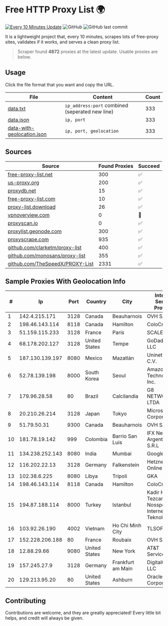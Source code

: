 
# Free HTTP Proxy List 🌍

[![Every 10 Minutes Update](https://github.com/mertguvencli/http-proxy-list/actions/workflows/main.yml/badge.svg?branch=main)](https://github.com/mertguvencli/http-proxy-list/actions/workflows/main.yml)
![GitHub](https://img.shields.io/github/license/mertguvencli/http-proxy-list)
![GitHub last commit](https://img.shields.io/github/last-commit/mertguvencli/http-proxy-list)

It is a lightweight project that, every 10 minutes, scrapes lots of free-proxy sites, validates if it works, and serves a clean proxy list.


> Scraper found **4872** proxies at the latest update. Usable proxies are below.

## Usage

Click the file format that you want and copy the URL.


|File|Content|Count|
|----|-------|-----|
|[data.txt](https://raw.githubusercontent.com/mertguvencli/http-proxy-list/main/proxy-list/data.txt)|`ip_address:port` combined (seperated new line)|333|
|[data.json](https://raw.githubusercontent.com/mertguvencli/http-proxy-list/main/proxy-list/data.json)|`ip, port`|333|
|[data-with-geolocation.json](https://raw.githubusercontent.com/mertguvencli/http-proxy-list/main/proxy-list/data-with-geolocation.json)|`ip, port, geolocation`|333|

## Sources

|Source|Found Proxies|Succeed|
|------|-------------|-------|
|[free-proxy-list.net](https://free-proxy-list.net)|300|✅|
|[us-proxy.org](https://www.us-proxy.org)|200|✅|
|[proxydb.net](http://proxydb.net)|15|✅|
|[free-proxy-list.com](https://free-proxy-list.com/?page=&port=&type%5B%5D=http&type%5B%5D=https&up_time=0&search=Search)|10|✅|
|[proxy-list.download](https://www.proxy-list.download/HTTP)|26|✅|
|[vpnoverview.com](https://vpnoverview.com/privacy/anonymous-browsing/free-proxy-servers)|0|🚫|
|[proxyscan.io](https://www.proxyscan.io)|0|✅|
|[proxylist.geonode.com](https://proxylist.geonode.com/api/proxy-list?limit=300&page=1&sort_by=lastChecked&sort_type=desc&protocols=http,https)|300|✅|
|[proxyscrape.com](https://api.proxyscrape.com/v2/?request=displayproxies&protocol=http&timeout=10000&country=all&ssl=all&anonymity=all)|935|✅|
|[github.com/clarketm/proxy-list](https://raw.githubusercontent.com/clarketm/proxy-list/master/proxy-list-raw.txt)|400|✅|
|[github.com/monosans/proxy-list](https://raw.githubusercontent.com/monosans/proxy-list/main/proxies/http.txt)|355|✅|
|[github.com/TheSpeedX/PROXY-List](https://raw.githubusercontent.com/TheSpeedX/PROXY-List/master/http.txt)|2331|✅|


## Sample Proxies With Geolocation Info

|#|Ip|Port|Country|City|Internet Service Provider|
|-|--|----|-------|----|-------------------------|
|1|142.4.215.171|3128|Canada|Beauharnois|OVH SAS|
|2|198.46.143.114|8118|Canada|Hamilton|ColoCrossing|
|3|51.159.115.233|3128|France|Paris|SCALEWAY|
|4|68.178.202.127|3128|United States|Tempe|GoDaddy.com, LLC|
|5|187.130.139.197|8080|Mexico|Mazatlán|Uninet S.A. de C.V.|
|6|52.78.139.198|8000|South Korea|Seoul|Amazon Technologies Inc.|
|7|179.96.28.58|80|Brazil|Calcilandia|G8 NETWORKS LTDA|
|8|20.210.26.214|3128|Japan|Tokyo|Microsoft Corporation|
|9|51.79.50.31|9300|Canada|Beauharnois|OVH SAS|
|10|181.78.19.142|999|Colombia|Barrio San Luis|IFX Networks Argentina S.R.L|
|11|134.238.252.143|8080|India|Mumbai|Google LLC|
|12|116.202.22.13|3128|Germany|Falkenstein|Hetzner Online GmbH|
|13|102.38.6.225|8080|Libya|Tripoli|GKA|
|14|198.46.143.114|8118|Canada|Hamilton|ColoCrossing|
|15|194.87.188.114|8000|Turkey|Istanbul|Kadir Huseyin Tezcan Nosspeed Internet Teknolojileri|
|16|103.92.26.190|4002|Vietnam|Ho Chi Minh City|TLSOFT|
|17|152.228.206.188|80|France|Roubaix|OVH SAS|
|18|12.88.29.66|9080|United States|New York|AT&T Services, Inc.|
|19|157.245.27.9|3128|Germany|Frankfurt am Main|DigitalOcean, LLC|
|20|129.213.95.20|80|United States|Ashburn|Oracle Corporation|



## Contributing

Contributions are welcome, and they are greatly appreciated! Every
little bit helps, and credit will always be given.

